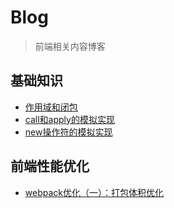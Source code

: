 # Blog

> 前端相关内容博客

## 基础知识
 - [作用域和闭包](https://github.com/linJ-000/Blog/blob/master/Article/%E5%9F%BA%E7%A1%80%E7%9F%A5%E8%AF%86/%E4%BD%9C%E7%94%A8%E5%9F%9F%E5%92%8C%E9%97%AD%E5%8C%85.md)
 - [call和apply的模拟实现](https://github.com/linJ-000/Blog/blob/master/Article/%E5%9F%BA%E7%A1%80%E7%9F%A5%E8%AF%86/call%E5%92%8Capply%E7%9A%84%E6%A8%A1%E6%8B%9F%E5%AE%9E%E7%8E%B0.md)
 - [new操作符的模拟实现](https://github.com/linJ-000/Blog/blob/master/Article/%E5%9F%BA%E7%A1%80%E7%9F%A5%E8%AF%86/new%E6%93%8D%E4%BD%9C%E7%AC%A6%E7%9A%84%E6%A8%A1%E6%8B%9F%E5%AE%9E%E7%8E%B0.md)
 
## 前端性能优化
 - [webpack优化（一）：打包体积优化](https://github.com/linJ-000/Blog/blob/master/Article/%E5%89%8D%E7%AB%AF%E6%80%A7%E8%83%BD%E4%BC%98%E5%8C%96/webpack%E4%BC%98%E5%8C%96%EF%BC%88%E4%B8%80%EF%BC%89%EF%BC%9A%E6%89%93%E5%8C%85%E4%BD%93%E7%A7%AF%E4%BC%98%E5%8C%96.md)
